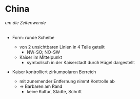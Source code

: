 # China
###### um die Zeitenwende

- Form: runde Scheibe
    - von 2 unsichtbaren Linien in 4 Teile geteilt
        - NW-SO; NO-SW
    - Kaiser im Mittelpunkt
        - symbolisch in der Kaiserstadt durch Hügel dargestellt

- Kaiser kontrolliert zirkumpolaren Berreich
    - mit zunemender Entfernung nimmt Kontrolle ab
    - => Barbaren am Rand
        - keine Kultur, Städte, Schrift